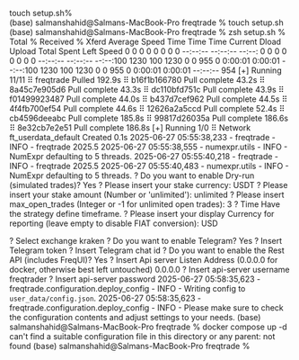 touch setup.sh%                                                       
(base) salmanshahid@Salmans-MacBook-Pro freqtrade % touch setup.sh
(base) salmanshahid@Salmans-MacBook-Pro freqtrade % zsh setup.sh 
  % Total    % Received % Xferd  Average Speed   Time    Time     Time  Current
                                 Dload  Upload   Total   Spent    Left  Speed
  0     0    0     0    0     0      0      0 --:--:-- --:--:-- --:--:  0     0    0     0    0     0      0      0 --:--:-- --:--:-- --:--:100  1230  100  1230    0     0    955      0  0:00:01  0:00:01 --:--:100  1230  100  1230    0     0    955      0  0:00:01  0:00:01 --:--:--   954
[+] Running 11/11
 ⠿ freqtrade Pulled                                                                       192.9s
   ⠿ b16f1b166780 Pull complete                                                            43.2s
   ⠿ 8a45c7e905d6 Pull complete                                                            43.3s
   ⠿ dc110bfd751c Pull complete                                                            43.9s
   ⠿ f01499923487 Pull complete                                                            44.0s
   ⠿ b437d7cef962 Pull complete                                                            44.5s
   ⠿ 4f4fb700ef54 Pull complete                                                            44.6s
   ⠿ 12626a2a5ccd Pull complete                                                            52.4s
   ⠿ cb4596deeabc Pull complete                                                           185.8s
   ⠿ 99817d26035a Pull complete                                                           186.6s
   ⠿ 8e32cb7e2e51 Pull complete                                                           186.8s
[+] Running 1/0
 ⠿ Network ft_userdata_default  Created                                                     0.1s
2025-06-27 05:55:38,233 - freqtrade - INFO - freqtrade 2025.5
2025-06-27 05:55:38,555 - numexpr.utils - INFO - NumExpr defaulting to 5 threads.
2025-06-27 05:55:40,218 - freqtrade - INFO - freqtrade 2025.5
2025-06-27 05:55:40,483 - numexpr.utils - INFO - NumExpr defaulting to 5 threads.
? Do you want to enable Dry-run (simulated trades)? Yes
? Please insert your stake currency: USDT
? Please insert your stake amount (Number or 'unlimited'): unlimited
? Please insert max_open_trades (Integer or -1 for unlimited open trades): 3
? Time Have the strategy define timeframe.
? Please insert your display Currency for reporting (leave empty to disable FIAT conversion): USD
 
? Select exchange kraken
? Do you want to enable Telegram? Yes
? Insert Telegram token
? Insert Telegram chat id
? Do you want to enable the Rest API (includes FreqUI)? Yes
? Insert Api server Listen Address (0.0.0.0 for docker, otherwise best left untouched) 0.0.0.0
? Insert api-server username freqtrader
? Insert api-server password
2025-06-27 05:58:35,623 - freqtrade.configuration.deploy_config - INFO - Writing config to 
`user_data/config.json`.
2025-06-27 05:58:35,623 - freqtrade.configuration.deploy_config - INFO - Please make sure to 
check the configuration contents and adjust settings to your needs.
(base) salmanshahid@Salmans-MacBook-Pro freqtrade % docker compose up -d
can't find a suitable configuration file in this directory or any parent: not found
(base) salmanshahid@Salmans-MacBook-Pro freqtrade % 